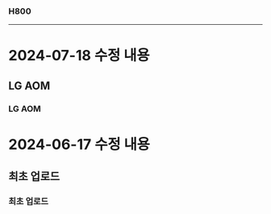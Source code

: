 ### H800
----

# 2024-07-18 수정 내용
## LG AOM
### LG AOM ###


# 2024-06-17 수정 내용

## 최초 업로드

### 최초 업로드
